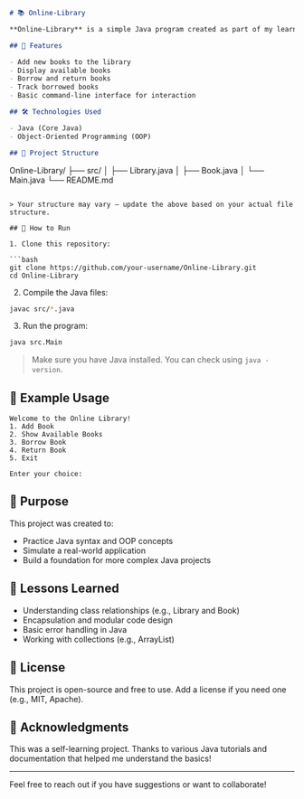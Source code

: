 ```markdown
# 📚 Online-Library

**Online-Library** is a simple Java program created as part of my learning journey in Java. It simulates the core features of a real-world library system and demonstrates object-oriented programming principles in action.

## 🚀 Features

- Add new books to the library
- Display available books
- Borrow and return books
- Track borrowed books
- Basic command-line interface for interaction

## 🛠️ Technologies Used

- Java (Core Java)
- Object-Oriented Programming (OOP)

## 📂 Project Structure

```

Online-Library/
├── src/
│   ├── Library.java
│   ├── Book.java
│   └── Main.java
└── README.md

````

> Your structure may vary — update the above based on your actual file structure.

## 🔧 How to Run

1. Clone this repository:

```bash
git clone https://github.com/your-username/Online-Library.git
cd Online-Library
````

2. Compile the Java files:

```bash
javac src/*.java
```

3. Run the program:

```bash
java src.Main
```

> Make sure you have Java installed. You can check using `java -version`.

## 📸 Example Usage

```
Welcome to the Online Library!
1. Add Book
2. Show Available Books
3. Borrow Book
4. Return Book
5. Exit

Enter your choice:
```

## 🎯 Purpose

This project was created to:

* Practice Java syntax and OOP concepts
* Simulate a real-world application
* Build a foundation for more complex Java projects

## 🧠 Lessons Learned

* Understanding class relationships (e.g., Library and Book)
* Encapsulation and modular code design
* Basic error handling in Java
* Working with collections (e.g., ArrayList)

## 📃 License

This project is open-source and free to use. Add a license if you need one (e.g., MIT, Apache).

## 🙌 Acknowledgments

This was a self-learning project. Thanks to various Java tutorials and documentation that helped me understand the basics!

---

Feel free to reach out if you have suggestions or want to collaborate!

```

